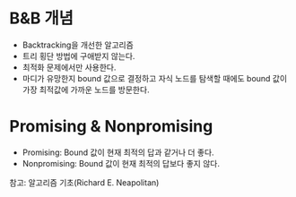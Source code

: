 # B&B 개념
* Backtracking을 개선한 알고리즘
* 트리 횡단 방법에 구애받지 않는다.
* 최적화 문제에서만 사용한다.
* 마디가 유망한지 bound 값으로 결정하고 자식 노드를 탐색할 때에도 bound 값이 가장 최적값에 가까운 노드를 방문한다.

# Promising & Nonpromising
* Promising: Bound 값이 현재 최적의 답과 같거나 더 좋다.
* Nonpromising: Bound 값이 현재 최적의 답보다 좋지 않다.

참고: 알고리즘 기초(Richard E. Neapolitan)
